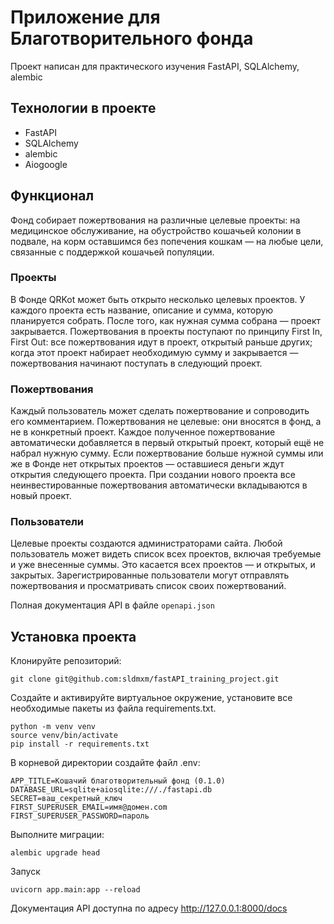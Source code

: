 # Приложение для Благотворительного фонда
Проект написан для практического изучения FastAPI, SQLAlchemy, alembic

## Технологии в проекте
- FastAPI
- SQLAlchemy
- alembic
- Aiogoogle

## Функционал
Фонд собирает пожертвования на различные целевые проекты: на медицинское обслуживание, на обустройство кошачьей колонии в подвале, на корм оставшимся без попечения кошкам — на любые цели, связанные с поддержкой кошачьей популяции.
### Проекты
В Фонде QRKot может быть открыто несколько целевых проектов. У каждого проекта есть название, описание и сумма, которую планируется собрать. После того, как нужная сумма собрана — проект закрывается.
Пожертвования в проекты поступают по принципу First In, First Out: все пожертвования идут в проект, открытый раньше других; когда этот проект набирает необходимую сумму и закрывается — пожертвования начинают поступать в следующий проект.
### Пожертвования
Каждый пользователь может сделать пожертвование и сопроводить его комментарием. Пожертвования не целевые: они вносятся в фонд, а не в конкретный проект. Каждое полученное пожертвование автоматически добавляется в первый открытый проект, который ещё не набрал нужную сумму. Если пожертвование больше нужной суммы или же в Фонде нет открытых проектов — оставшиеся деньги ждут открытия следующего проекта. При создании нового проекта все неинвестированные пожертвования автоматически вкладываются в новый проект.
### Пользователи
Целевые проекты создаются администраторами сайта. 
Любой пользователь может видеть список всех проектов, включая требуемые и уже внесенные суммы. Это касается всех проектов — и открытых, и закрытых.
Зарегистрированные пользователи могут отправлять пожертвования и просматривать список своих пожертвований.

Полная документация API в файле ``openapi.json``

## Установка проекта
Клонируйте репозиторий:
```
git clone git@github.com:sldmxm/fastAPI_training_project.git
```
Создайте и активируйте виртуальное окружение, установите все необходимые пакеты из файла requirements.txt.
```
python -m venv venv
source venv/bin/activate
pip install -r requirements.txt
```


В корневой директории создайте файл .env:
```
APP_TITLE=Кошачий благотворительный фонд (0.1.0)
DATABASE_URL=sqlite+aiosqlite:///./fastapi.db
SECRET=ваш_секретный_ключ
FIRST_SUPERUSER_EMAIL=имя@домен.com
FIRST_SUPERUSER_PASSWORD=пароль
```
Выполните миграции:
```
alembic upgrade head
```
Запуск
```
uvicorn app.main:app --reload 
```
Документация API доступна по адресу http://127.0.0.1:8000/docs
